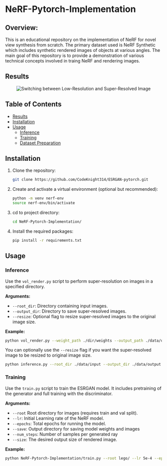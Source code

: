 # NeRF-Pytorch-Implementation

## Overview:
This is an educational repository on the implementation of NeRF for novel view synthesis from scratch. The primary dataset used is NeRF Synthetic which includes synthetic rendered images of objects at various angles. The main goal of this repository is to provide a demonstration of various technical concepts involved in traing NeRF and rendering images. 

## Results
<p align="center">
  <img src="images/Lego Model.gif" alt="Switching between Low-Resolution and Super-Resolved Image">
</p>

## Table of Contents
- [Results](#results)
- [Installation](#installation)
- [Usage](#usage)
  - [Inference](#inference)
  - [Training](#training)
  - [Dataset Preparation](#dataset-preparation)

## Installation

1. Clone the repository:
    ```bash
    git clone https://github.com/CodeKnight314/ESRGAN-pytorch.git
    ```

2. Create and activate a virtual environment (optional but recommended):
    ```bash
    python -m venv nerf-env
    source nerf-env/bin/activate
    ```

3. cd to project directory: 
    ```bash 
    cd NeRF-Pytorch-Implementation/
    ```

4. Install the required packages:
    ```bash
    pip install -r requirements.txt
    ```

## Usage

### Inference

Use the `vol_render.py` script to perform super-resolution on images in a specified directory.

**Arguments:**
- `--root_dir`: Directory containing input images.
- `--output_dir`: Directory to save super-resolved images.
- `--resize`: Optional flag to resize super-resolved images to the original image size.

**Example:**
```bash
python vol_render.py --weight_path ./dir/weights --output_path ./data/output --img_h HEIGHT --img_w WIDTH
```

You can optionally use the `--resize` flag if you want the super-resolved image to be resized to original image size.

```bash
python inference.py --root_dir ./data/input --output_dir ./data/output --resize 
```

### Training
Use the `train.py` script to train the ESRGAN model. It includes pretraining of the generator and full training with the discriminator.

**Arguments:**
- `--root` Root directory for images (requires train and val split).
- `--lr`: Initial Learning rate of the NeRF model.
- `--epochs`: Total epochs for running the model.
- `--save`: Output directory for saving model weights and images
- `--num_steps`: Number of samples per generated ray
- `--size`: The desired output size of rendered image.

**Example:**
```bash 
python NeRF-Pytorch-Implementation/train.py --root lego/ --lr 5e-4 --epochs 16 --save Outputs/ --num_steps 192 --size 128
```